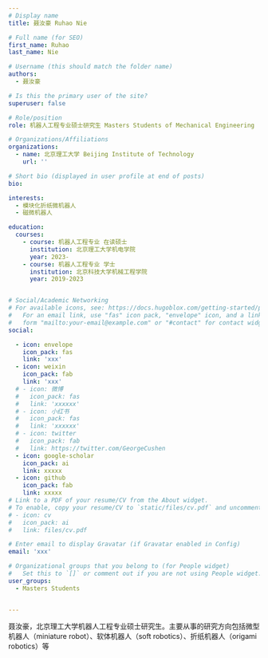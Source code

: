 ```yaml
---
# Display name
title: 聂汝豪 Ruhao Nie

# Full name (for SEO)
first_name: Ruhao
last_name: Nie

# Username (this should match the folder name)
authors:
  - 聂汝豪

# Is this the primary user of the site?
superuser: false

# Role/position
role: 机器人工程专业硕士研究生 Masters Students of Mechanical Engineering

# Organizations/Affiliations
organizations:
  - name: 北京理工大学 Beijing Institute of Technology
    url: ''

# Short bio (displayed in user profile at end of posts)
bio: 

interests:
  - 模块化折纸微机器人
  - 磁微机器人

education:
  courses:
    - course: 机器人工程专业 在读硕士
      institution: 北京理工大学机电学院
      year: 2023-
    - course: 机器人工程专业 学士
      institution: 北京科技大学机械工程学院
      year: 2019-2023


# Social/Academic Networking
# For available icons, see: https://docs.hugoblox.com/getting-started/page-builder/#icons
#   For an email link, use "fas" icon pack, "envelope" icon, and a link in the
#   form "mailto:your-email@example.com" or "#contact" for contact widget.
social:

  - icon: envelope
    icon_pack: fas
    link: 'xxx'
  - icon: weixin
    icon_pack: fab
    link: 'xxx'
  # - icon: 微博
  #   icon_pack: fas
  #   link: 'xxxxxx'
  # - icon: 小红书
  #   icon_pack: fas
  #   link: 'xxxxxx'
  # - icon: twitter
  #   icon_pack: fab
  #   link: https://twitter.com/GeorgeCushen
  - icon: google-scholar
    icon_pack: ai
    link: xxxxx
  - icon: github
    icon_pack: fab
    link: xxxxx
# Link to a PDF of your resume/CV from the About widget.
# To enable, copy your resume/CV to `static/files/cv.pdf` and uncomment the lines below.
# - icon: cv
#   icon_pack: ai
#   link: files/cv.pdf

# Enter email to display Gravatar (if Gravatar enabled in Config)
email: 'xxx'

# Organizational groups that you belong to (for People widget)
#   Set this to `[]` or comment out if you are not using People widget.
user_groups:
  - Masters Students


---
```


聂汝豪，北京理工大学机器人工程专业硕士研究生。主要从事的研究方向包括微型机器人（miniature robot）、软体机器人（soft robotics）、折纸机器人（origami robotics）等




 

